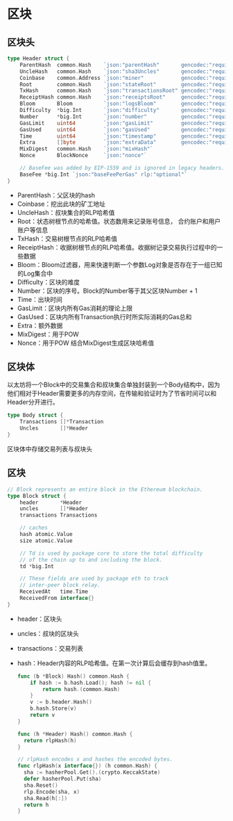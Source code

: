 # 区块

## 区块头

```go
type Header struct {
	ParentHash  common.Hash    `json:"parentHash"       gencodec:"required"`
	UncleHash   common.Hash    `json:"sha3Uncles"       gencodec:"required"`
	Coinbase    common.Address `json:"miner"            gencodec:"required"`
	Root        common.Hash    `json:"stateRoot"        gencodec:"required"`
	TxHash      common.Hash    `json:"transactionsRoot" gencodec:"required"`
	ReceiptHash common.Hash    `json:"receiptsRoot"     gencodec:"required"`
	Bloom       Bloom          `json:"logsBloom"        gencodec:"required"`
	Difficulty  *big.Int       `json:"difficulty"       gencodec:"required"`
	Number      *big.Int       `json:"number"           gencodec:"required"`
	GasLimit    uint64         `json:"gasLimit"         gencodec:"required"`
	GasUsed     uint64         `json:"gasUsed"          gencodec:"required"`
	Time        uint64         `json:"timestamp"        gencodec:"required"`
	Extra       []byte         `json:"extraData"        gencodec:"required"`
	MixDigest   common.Hash    `json:"mixHash"`
	Nonce       BlockNonce     `json:"nonce"`

	// BaseFee was added by EIP-1559 and is ignored in legacy headers.
	BaseFee *big.Int `json:"baseFeePerGas" rlp:"optional"`
}
```

- ParentHash：父区块的hash
- Coinbase：挖出此块的矿工地址
- UncleHash：叔块集合的RLP哈希值
- Root：状态树根节点的哈希值。状态数用来记录账号信息， 合约账户和用户账户等信息
- TxHash：交易树根节点的RLP哈希值
- ReceiptHash：收据树根节点的RLP哈希值。收据树记录交易执行过程中的一些数据
- Bloom：Bloom过滤器，用来快速判断一个参数Log对象是否存在于一组已知的Log集合中
- Difficulty：区块的难度
- Number：区块的序号。Block的Number等于其父区块Number + 1
- Time：出块时间
- GasLimit：区块内所有Gas消耗的理论上限
- GasUsed：区块内所有Transaction执行时所实际消耗的Gas总和
- Extra：额外数据
- MixDigest：用于POW
- Nonce：用于POW 结合MixDigest生成区块哈希值

## 区块体

以太坊将一个Block中的交易集合和叔块集合单独封装到一个Body结构中，因为他们相对于Header需要更多的内存空间，在传输和验证时为了节省时间可以和Header分开进行。

```go
type Body struct {
	Transactions []*Transaction
	Uncles       []*Header
}
```

区块体中存储交易列表与叔块头

## 区块

```go
// Block represents an entire block in the Ethereum blockchain.
type Block struct {
	header       *Header
	uncles       []*Header
	transactions Transactions

	// caches
	hash atomic.Value
	size atomic.Value

	// Td is used by package core to store the total difficulty
	// of the chain up to and including the block.
	td *big.Int

	// These fields are used by package eth to track
	// inter-peer block relay.
	ReceivedAt   time.Time
	ReceivedFrom interface{}
}
```

- header：区块头

- uncles：叔块的区块头

- transactions：交易列表

- hash：Header内容的RLP哈希值。在第一次计算后会缓存到hash值里。

  ```go
  func (b *Block) Hash() common.Hash {
      if hash := b.hash.Load(); hash != nil {
          return hash.(common.Hash)
      }
      v := b.header.Hash()
      b.hash.Store(v)
      return v
  }
  
  func (h *Header) Hash() common.Hash {
  	return rlpHash(h)
  }
  
  // rlpHash encodes x and hashes the encoded bytes.
  func rlpHash(x interface{}) (h common.Hash) {
  	sha := hasherPool.Get().(crypto.KeccakState)
  	defer hasherPool.Put(sha)
  	sha.Reset()
  	rlp.Encode(sha, x)
  	sha.Read(h[:])
  	return h
  }
  ```

